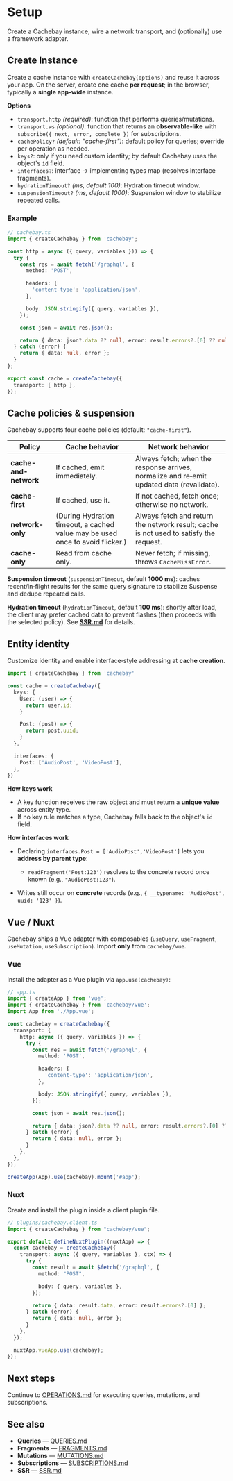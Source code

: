 
# Setup

Create a Cachebay instance, wire a network transport, and (optionally) use a framework adapter.

## Create Instance

Create a cache instance with `createCachebay(options)` and reuse it across your app. On the server, create one cache **per request**; in the browser, typically a **single app‑wide** instance.

**Options**

* `transport.http` *(required)*: function that performs queries/mutations.
* `transport.ws` *(optional)*: function that returns an **observable‑like** with `subscribe({ next, error, complete })` for subscriptions.
* `cachePolicy?` *(default: "cache-first")*: default policy for queries; override per operation as needed.
* `keys?`: only if you need custom identity; by default Cachebay uses the object's `id` field.
* `interfaces?`: interface → implementing types map (resolves interface fragments).
* `hydrationTimeout?` *(ms, default 100)*: Hydration timeout window.
* `suspensionTimeout?` *(ms, default 1000)*: Suspension window to stabilize repeated calls.

### Example

```ts
// cachebay.ts
import { createCachebay } from 'cachebay';

const http = async ({ query, variables })) => {
  try {
    const res = await fetch('/graphql', {
      method: 'POST',

      headers: {
        'content-type': 'application/json',
      },

      body: JSON.stringify({ query, variables }),
    });

    const json = await res.json();

    return { data: json?.data ?? null, error: result.errors?.[0] ?? null };
  } catch (error) {
    return { data: null, error };
  }
};

export const cache = createCachebay({
  transport: { http },
});
```

## Cache policies & suspension

Cachebay supports four cache policies (default: `"cache-first"`).

| Policy                | Cache behavior                                                                | Network behavior                                                                          |
| --------------------- | ----------------------------------------------------------------------------- | ----------------------------------------------------------------------------------------- |
| **cache-and-network** | If cached, emit immediately.                                                  | Always fetch; when the response arrives, normalize and re‑emit updated data (revalidate). |
| **cache-first**       | If cached, use it.                                                            | If not cached, fetch once; otherwise no network.                                          |
| **network-only**      | (During Hydration timeout, a cached value may be used once to avoid flicker.) | Always fetch and return the network result; cache is not used to satisfy the request.     |
| **cache-only**        | Read from cache only.                                                         | Never fetch; if missing, throws `CacheMissError`.                                         |

**Suspension timeout** (`suspensionTimeout`, default **1000 ms**): caches recent/in‑flight results for the same query signature to stabilize Suspense and dedupe repeated calls.

**Hydration timeout** (`hydrationTimeout`, default **100 ms**): shortly after load, the client may prefer cached data to prevent flashes (then proceeds with the selected policy). See **[SSR.md](./SSR.md)** for details.

## Entity identity

Customize identity and enable interface‑style addressing at **cache creation**.

```ts
import { createCachebay } from 'cachebay'

const cache = createCachebay({
  keys: {
    User: (user) => {
      return user.id;
    }

    Post: (post) => {
      return post.uuid;
    }
  },

  interfaces: {
    Post: ['AudioPost', 'VideoPost'],
  },
})
```

**How keys work**

* A key function receives the raw object and must return a **unique value**  across entity type.
* If no key rule matches a type, Cachebay falls back to the object's `id` field.

**How interfaces work**

* Declaring `interfaces.Post = ['AudioPost','VideoPost']` lets you **address by parent type**:

  * `readFragment('Post:123')` resolves to the concrete record once known (e.g., `"AudioPost:123"`).
* Writes still occur on **concrete** records (e.g., `{ __typename: 'AudioPost', uuid: '123' }`).


## Vue / Nuxt

Cachebay ships a Vue adapter with composables (`useQuery`, `useFragment`, `useMutation`, `useSubscription`). Import **only** from `cachebay/vue`.

### Vue

Install the adapter as a Vue plugin via `app.use(cachebay)`:

```ts
// app.ts
import { createApp } from 'vue';
import { createCachebay } from 'cachebay/vue';
import App from './App.vue';

const cachebay = createCachebay({
  transport: {
    http: async ({ query, variables }) => {
      try {
        const res = await fetch('/graphql', {
          method: 'POST',

          headers: {
            'content-type': 'application/json',
          },

          body: JSON.stringify({ query, variables }),
        });

        const json = await res.json();

        return { data: json?.data ?? null, error: result.errors?.[0] ?? null };
      } catch (error) {
        return { data: null, error };
      }
    },
  },
});

createApp(App).use(cachebay).mount('#app');
```

### Nuxt

Create and install the plugin inside a client plugin file.

```ts
// plugins/cachebay.client.ts
import { createCachebay } from "cachebay/vue";

export default defineNuxtPlugin((nuxtApp) => {
  const cachebay = createCachebay({
    transport: async ({ query, variables }, ctx) => {
      try {
        const result = await $fetch('/graphql', {
          method: "POST",

          body: { query, variables },
        });

        return { data: result.data, error: result.errors?.[0] };
      } catch (error) {
        return { data: null, error };
      }
    },
  });

  nuxtApp.vueApp.use(cachebay);
});
```

## Next steps

Continue to [OPERATIONS.md](./OPERATIONS.md) for executing queries, mutations, and subscriptions.

## See also

* **Queries** — [QUERIES.md](./QUERIES.md)
* **Fragments** — [FRAGMENTS.md](./FRAGMENTS.md)
* **Mutations** — [MUTATIONS.md](./MUTATIONS.md)
* **Subscriptions** — [SUBSCRIPTIONS.md](./SUBSCRIPTIONS.md)
* **SSR** — [SSR.md](./SSR.md)
